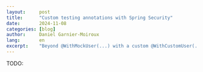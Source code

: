 ```yaml
---
layout:     post
title:      "Custom testing annotations with Spring Security"
date:       2024-11-08
categories: [blog]
author:     Daniel Garnier-Moiroux
lang:       en
excerpt:    "Beyond @WithMockUser(...) with a custom @WithCustomUser(...)"
---
```


TODO:

